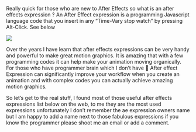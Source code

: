 Really quick for those who are new to After Effects so what is an after effects expression ?
An After Effect expression is a programming Javascript language code that you insert in any “Time-Vary stop watch” by pressing Alt-Click. See below

<img src="https://blog.motionisland.com/wp-content/uploads/2016/04/after-effect-expression-example.gif">

Over the years I have learn that after effects expressions can be very handy and powerful to make great motion graphics. It is amazing that with a few programming codes it can help make your animation moving organically. For those who have programmer brain which I don’t have 🙂 After effect Expression  can significantly improve your workflow when you create an animation and with complex codes you can
actually achieve amazing motion graphics.

So let’s get to the real stuff, I found most of those useful after effects expressions list below on the web, to me they are the most used expressions unfortunately I don’t remember the ae expression owners name but I am happy to add a name next to those fabulous expressions if you know the programmer please shoot me an email or add a comment.